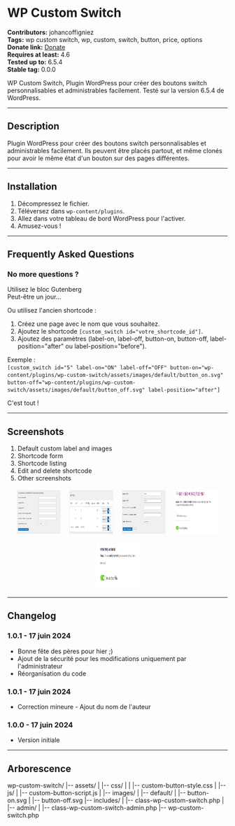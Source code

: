 # WP Custom Switch

**Contributors:** johancoffigniez  
**Tags:** wp custom switch, wp, custom, switch, button, price, options  
**Donate link:** [Donate](https://www.paypal.me/johancoffigniez)  
**Requires at least:** 4.6  
**Tested up to:** 6.5.4  
**Stable tag:** 0.0.0

WP Custom Switch, Plugin WordPress pour créer des boutons switch personnalisables et administrables facilement. Testé sur la version 6.5.4 de WordPress.

---

## Description

Plugin WordPress pour créer des boutons switch personnalisables et administrables facilement. Ils peuvent être placés partout, et même clonés pour avoir le même état d'un bouton sur des pages différentes.

---

## Installation

1. Décompressez le fichier.
2. Téléversez dans `wp-content/plugins`.
3. Allez dans votre tableau de bord WordPress pour l'activer.
4. Amusez-vous !

---

## Frequently Asked Questions

### No more questions ?

Utilisez le bloc Gutenberg  
   Peut-être un jour...

Ou utilisez l'ancien shortcode :

1. Créez une page avec le nom que vous souhaitez.
2. Ajoutez le shortcode `[custom_switch id="votre_shortcode_id"]`.
3. Ajoutez des paramètres (label-on, label-off, button-on, button-off, label-position="after" ou label-position="before").

Exemple :  
`[custom_switch id="5" label-on="ON" label-off="OFF" button-on="wp-content/plugins/wp-custom-switch/assets/images/default/button_on.svg" button-off="wp-content/plugins/wp-custom-switch/assets/images/default/button_off.svg" label-position="after"]`

C'est tout !

---

## Screenshots

1. Default custom label and images
2. Shortcode form
3. Shortcode listing
4. Edit and delete shortcode
5. Other screenshots


<div style="display: flex; justify-content: center; flex-wrap: wrap; gap: 10px; text-align: center;">
  <a href="./screenshots/1.png" style="display: inline-block; margin: 5px;">
    <img src="./screenshots/1.png" alt="Screenshot 1" width="100" height="100"/>
  </a>
  <a href="./screenshots/2.png" style="display: inline-block; margin: 5px;">
    <img src="./screenshots/2.png" alt="Screenshot 2" width="100" height="100"/>
  </a>
  <a href="./screenshots/3.png" style="display: inline-block; margin: 5px;">
    <img src="./screenshots/3.png" alt="Screenshot 3" width="100" height="100"/>
  </a>
  <a href="./screenshots/4.png" style="display: inline-block; margin: 5px;">
    <img src="./screenshots/4.png" alt="Screenshot 4" width="100" height="100"/>
  </a>
  <a href="./screenshots/5.png" style="display: inline-block; margin: 5px;">
    <img src="./screenshots/5.png" alt="Screenshot 5" width="100" height="100"/>
  </a>
</div>


---

## Changelog

### 1.0.1 - 17 juin 2024
* Bonne fête des pères pour hier ;)
* Ajout de la sécurité pour les modifications uniquement par l'administrateur
* Réorganisation du code

### 1.0.1 - 17 juin 2024
* Correction mineure - Ajout du nom de l'auteur

### 1.0.0 - 17 juin 2024
* Version initiale

---

## Arborescence



wp-custom-switch/
|-- assets/
|   |-- css/
|   |   |-- custom-button-style.css
|   |-- js/
|       |-- custom-button-script.js
|   |-- images/
|       |-- default/
|           |-- button-on.svg
|           |-- button-off.svg
|-- includes/
|   |-- class-wp-custom-switch.php
|   |-- admin/
|       |-- class-wp-custom-switch-admin.php
|-- wp-custom-switch.php
